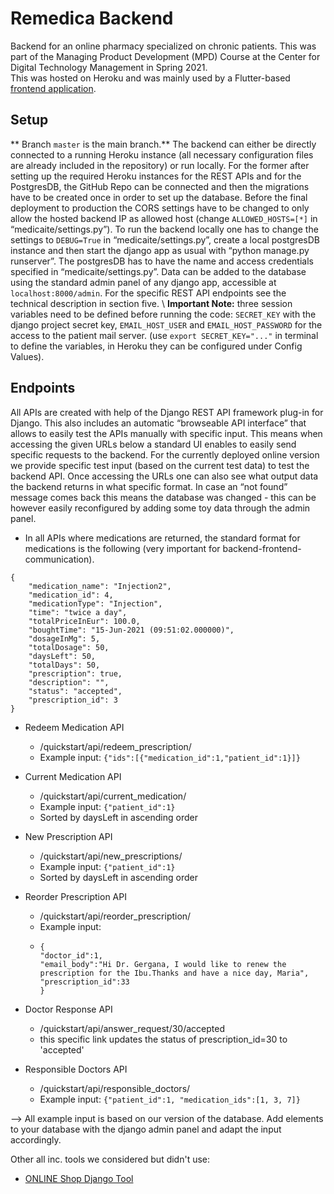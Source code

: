 # Remedica Backend
Backend for an online pharmacy specialized on chronic patients. This was part of the Managing Product Development (MPD) Course at the Center for Digital Technology Management in Spring 2021.
<br>
This was hosted on Heroku and was mainly used by a Flutter-based [frontend application](https://github.com/manoletre99/mpd_frontend).

## Setup
** Branch `master` is the main branch.**
The backend can either be directly connected to a running Heroku instance (all necessary configuration files are already included in the repository) or run locally. For the former after setting up the required Heroku instances for the REST APIs and for the PostgresDB, the GitHub Repo can be connected and then the migrations have to be created once in order to set up the database. Before the final deployment to production the CORS settings have to be changed to only allow the hosted backend IP as allowed host (change `ALLOWED_HOSTS=[*]` in “medicaite/settings.py”). To run the backend locally one has to change the settings to `DEBUG=True` in “medicaite/settings.py”, create a local postgresDB instance and then start the django app as usual with “python manage.py runserver”. The postgresDB has to have the name and access credentials specified in “medicaite/settings.py”. Data can be added to the database using the standard admin panel of any django app, accessible at `localhost:8000/admin`. For the specific REST API endpoints see the technical description in section five. \\
**Important Note:** three session variables need to be defined before running the code: `SECRET_KEY` with the django project secret key, `EMAIL_HOST_USER` and `EMAIL_HOST_PASSWORD` for the access to the patient mail server. (use `export SECRET_KEY="..."` in terminal to define the variables, in Heroku they can be configured under Config Values). 

## Endpoints
All APIs are created with help of the Django REST API framework plug-in for Django. This also includes an automatic “browseable API interface” that allows to easily test the APIs manually with specific input. This means when accessing the given URLs below a standard UI enables to easily send specific requests to the backend. For the currently deployed online version we provide specific test input (based on the current test data) to test the backend API. Once accessing the URLs one can also see what output data the backend returns in what specific format. In case an “not found” message comes back this means the database was changed - this can be however easily reconfigured by adding some toy data through the admin panel.

* In all APIs where medications are returned, the standard format for medications is the following (very important for backend-frontend-communication).
```
{
    "medication_name": "Injection2",
    "medication_id": 4,
    "medicationType": "Injection",
    "time": "twice a day",
    "totalPriceInEur": 100.0,
    "boughtTime": "15-Jun-2021 (09:51:02.000000)",
    "dosageInMg": 5,
    "totalDosage": 50,
    "daysLeft": 50,
    "totalDays": 50,
    "prescription": true,
    "description": "",
    "status": "accepted",
    "prescription_id": 3
}

```

* Redeem Medication API
  * /quickstart/api/redeem_prescription/
  * Example input: `{"ids":[{"medication_id":1,"patient_id":1}]}`
 
* Current Medication API
  * /quickstart/api/current_medication/
  * Example input: `{"patient_id":1}`
  * Sorted by daysLeft in ascending order

* New Prescription API
  * /quickstart/api/new_prescriptions/
  * Example input: `{"patient_id":1}`
  * Sorted by daysLeft in ascending order
  
* Reorder Prescription API
  * /quickstart/api/reorder_prescription/
  * Example input:
  * ```
    {
    "doctor_id":1,
    "email_body":"Hi Dr. Gergana, I would like to renew the prescription for the Ibu.Thanks and have a nice day, Maria",
    "prescription_id":33
    }
    ```

* Doctor Response API
  * /quickstart/api/answer_request/30/accepted
   * this specific link updates the status of prescription_id=30 to 'accepted'
  
* Responsible Doctors API
  * /quickstart/api/responsible_doctors/
  * Example input: `{"patient_id":1, "medication_ids":[1, 3, 7]}`

--> All example input is based on our version of the database. Add elements to your database with the django admin panel and adapt the input accordingly.

Other all inc. tools we considered but didn't use: 
* [ONLINE Shop Django Tool](https://django-shop.readthedocs.io/en/latest/architecture.html)
